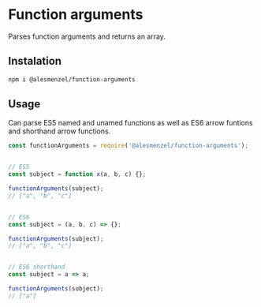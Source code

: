 # Function arguments

Parses function arguments and returns an array.

## Instalation

```bash
npm i @alesmenzel/function-arguments
```

## Usage

Can parse ES5 named and unamed functions as well as ES6 arrow funtions and shorthand arrow functions.

```javascript
const functionArguments = require('@alesmenzel/function-arguments');


// ES5
const subject = function x(a, b, c) {};

functionArguments(subject);
// ["a", "b", "c"]


// ES6
const subject = (a, b, c) => {};

functionArguments(subject);
// ["a", "b", "c"]


// ES6 shorthand
const subject = a => a;

functionArguments(subject);
// ["a"]
```

